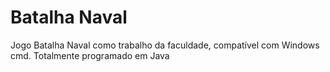 # Batalha Naval

Jogo Batalha Naval como trabalho da faculdade, compatível com Windows cmd. Totalmente programado em Java

